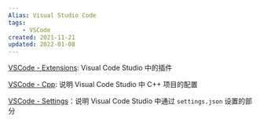 ```yaml
---
Alias: Visual Studio Code
tags: 
    - VSCode
created: 2021-11-21
updated: 2022-01-08
---
```


[VSCode - Extensions](VSCode%20-%20Extensions.md): Visual Code Studio 中的插件

[VSCode - Cpp](VSCode%20-%20Cpp.md): 说明 Visual Code Studio 中 C++ 项目的配置

[VSCode - Settings](VSCode%20-%20Settings.md)：说明 Visual Code Studio 中通过 `settings.json` 设置的部分